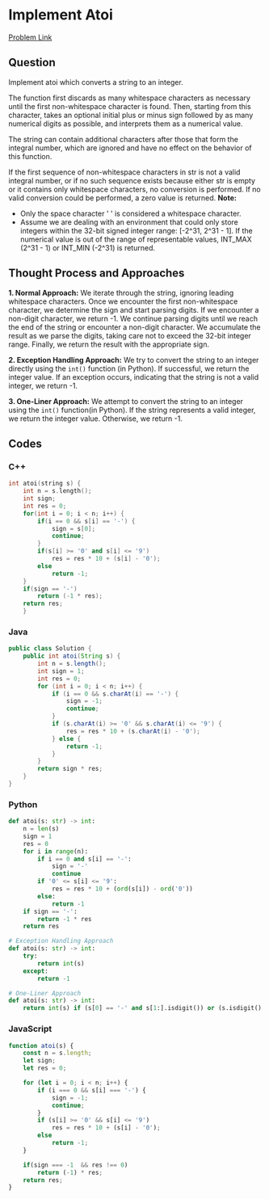 # Implement Atoi

[Problem Link](https://www.geeksforgeeks.org/problems/implement-atoi/1)
</hr>

## Question
Implement atoi which converts a string to an integer.

The function first discards as many whitespace characters as necessary until the first non-whitespace character is found. Then, starting from this character, takes an optional initial plus or minus sign followed by as many numerical digits as possible, and interprets them as a numerical value.

The string can contain additional characters after those that form the integral number, which are ignored and have no effect on the behavior of this function.

If the first sequence of non-whitespace characters in str is not a valid integral number, or if no such sequence exists because either str is empty or it contains only whitespace characters, no conversion is performed.
If no valid conversion could be performed, a zero value is returned.
**Note:**
- Only the space character ' ' is considered a whitespace character.
- Assume we are dealing with an environment that could only store integers within the 32-bit signed integer range: [-2^31,  2^31 - 1]. If the numerical value is out of the range of representable values, INT_MAX (2^31 - 1) or INT_MIN (-2^31) is returned.

</hr>

## Thought Process and Approaches

**1. Normal Approach:**
We iterate through the string, ignoring leading whitespace characters. Once we encounter the first non-whitespace character, we determine the sign and start parsing digits. If we encounter a non-digit character, we return -1. We continue parsing digits until we reach the end of the string or encounter a non-digit character. We accumulate the result as we parse the digits, taking care not to exceed the 32-bit integer range. Finally, we return the result with the appropriate sign.

**2. Exception Handling Approach:**
We try to convert the string to an integer directly using the `int()` function (in Python). If successful, we return the integer value. If an exception occurs, indicating that the string is not a valid integer, we return -1.

**3. One-Liner Approach:**
We attempt to convert the string to an integer using the `int()` function(in Python). If the string represents a valid integer, we return the integer value. Otherwise, we return -1.

</hr>

## Codes
### C++
``` Cpp
int atoi(string s) {
    int n = s.length();
    int sign;
    int res = 0;
    for(int i = 0; i < n; i++) {
        if(i == 0 && s[i] == '-') {
            sign = s[0];
            continue;
        }
        if(s[i] >= '0' and s[i] <= '9')        
            res = res * 10 + (s[i] - '0');
        else
            return -1;
    }
    if(sign == '-')
        return (-1 * res);
    return res;
    }
 ```


### Java
``` Java
public class Solution {
    public int atoi(String s) {
        int n = s.length();
        int sign = 1; 
        int res = 0;
        for (int i = 0; i < n; i++) {
            if (i == 0 && s.charAt(i) == '-') {
                sign = -1; 
                continue;
            }
            if (s.charAt(i) >= '0' && s.charAt(i) <= '9') {
                res = res * 10 + (s.charAt(i) - '0');
            } else {
                return -1; 
            }
        }
        return sign * res;
    }
}
```

### Python
``` Python
def atoi(s: str) -> int:
    n = len(s)
    sign = 1  
    res = 0
    for i in range(n):
        if i == 0 and s[i] == '-':
            sign = '-'
            continue
        if '0' <= s[i] <= '9':
            res = res * 10 + (ord(s[i]) - ord('0'))
        else:
            return -1
    if sign == '-':
        return -1 * res
    return res

# Exception Handling Approach
def atoi(s: str) -> int:
    try:
        return int(s)
    except:
        return -1

# One-Liner Approach
def atoi(s: str) -> int:
    return int(s) if (s[0] == '-' and s[1:].isdigit()) or (s.isdigit() and s[0] != '-') else -1
```

### JavaScript
``` JavaScript
function atoi(s) {
    const n = s.length;
    let sign;  
    let res = 0;

    for (let i = 0; i < n; i++) {
        if (i === 0 && s[i] === '-') {
            sign = -1;
            continue;
        }
        if (s[i] >= '0' && s[i] <= '9') 
            res = res * 10 + (s[i] - '0');
        else 
            return -1;
    }

    if(sign === -1  && res !== 0)
        return (-1) * res;
    return res;
}
 ```